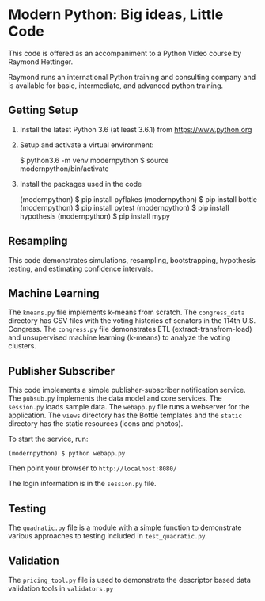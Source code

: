 Modern Python: Big ideas, Little Code
=====================================

This code is offered as an accompaniment to a Python Video course
by Raymond Hettinger.

Raymond runs an international Python training and consulting
company and is available for basic, intermediate, and advanced
python training.


Getting Setup
-------------

1) Install the latest Python 3.6 (at least 3.6.1) from
   https://www.python.org

2) Setup and activate a virtual environment:

    $ python3.6 -m venv modernpython
    $ source modernpython/bin/activate

3) Install the packages used in the code

   (modernpython) $ pip install pyflakes
   (modernpython) $ pip install bottle
   (modernpython) $ pip install pytest
   (modernpython) $ pip install hypothesis
   (modernpython) $ pip install mypy


Resampling
----------

This code demonstrates simulations, resampling, bootstrapping,
hypothesis testing, and estimating confidence intervals.


Machine Learning
----------------

The `kmeans.py` file implements k-means from scratch.  The
`congress_data` directory has CSV files with the voting histories
of senators in the 114th U.S. Congress.  The `congress.py` file
demonstrates ETL (extract-transfrom-load) and unsupervised
machine learning (k-means) to analyze the voting clusters.


Publisher Subscriber
--------------------

This code implements a simple publisher-subscriber notification
service.  The `pubsub.py` implements the data model and core
services.  The `session.py` loads sample data.  The `webapp.py`
file runs a webserver for the application.  The `views` directory
has the Bottle templates and the `static` directory has the
static resources (icons and photos).

To start the service, run:

    (modernpython) $ python webapp.py

Then point your browser to `http://localhost:8080/`

The login information is in the `session.py` file.


Testing
-------

The `quadratic.py` file is a module with a simple function to
demonstrate various approaches to testing included in
`test_quadratic.py`.


Validation
----------

The `pricing_tool.py` file is used to demonstrate the descriptor
based data validation tools in `validators.py`

